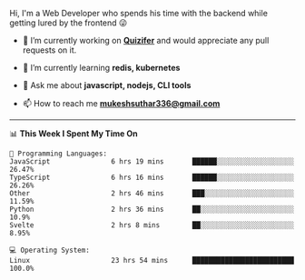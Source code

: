 Hi, I'm a Web Developer who spends his time with the backend while getting lured by the frontend 😜

- 🔭 I’m currently working on **[Quizifer](https://github.com/SutharMukesh/Quizifer/)** and would appreciate any pull requests on it.

- 🌱 I’m currently learning **redis, kubernetes**

- 💬 Ask me about **javascript, nodejs, CLI tools**

- 📫 How to reach me **mukeshsuthar336@gmail.com**

---
<!--START_SECTION:waka-->
📊 **This Week I Spent My Time On** 

```text
💬 Programming Languages: 
JavaScript               6 hrs 19 mins       ██████░░░░░░░░░░░░░░░░░░░   26.47% 
TypeScript               6 hrs 16 mins       ██████░░░░░░░░░░░░░░░░░░░   26.26% 
Other                    2 hrs 46 mins       ███░░░░░░░░░░░░░░░░░░░░░░   11.59% 
Python                   2 hrs 36 mins       ██░░░░░░░░░░░░░░░░░░░░░░░   10.9% 
Svelte                   2 hrs 8 mins        ██░░░░░░░░░░░░░░░░░░░░░░░   8.95%

💻 Operating System: 
Linux                    23 hrs 54 mins      █████████████████████████   100.0%

```


<!--END_SECTION:waka-->
